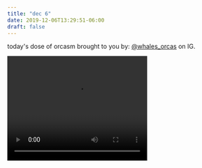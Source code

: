 ```yaml
---
title: "dec 6"
date: 2019-12-06T13:29:51-06:00
draft: false
---
```


today's dose of orcasm brought to you by: [@whales_orcas](https://www.instagram.com/whales_orcas/) on IG.

<a href="https://www.instagram.com/p/BqZpPjtFqC6/">
<video width="320" height="240" autoplay>
<source type="video/mp4" src="https://instagram.fybz2-2.fna.fbcdn.net/v/t50.2886-16/46366679_2240961082595007_8353007595904040960_n.mp4?_nc_ht=instagram.fybz2-2.fna.fbcdn.net&amp;_nc_cat=103&amp;oe=5DECEBE1&amp;oh=003b12db6f4345df0e6686f83300f82a">
</video>
</a>
